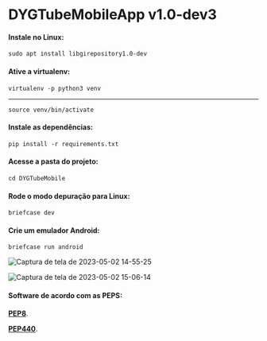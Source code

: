 # DYGTubeMobileApp  v1.0-dev3

#### Instale no Linux:

    sudo apt install libgirepository1.0-dev


#### Ative a virtualenv:

    virtualenv -p python3 venv
    
----------

    source venv/bin/activate


#### Instale as dependências:

    pip install -r requirements.txt
    
#### Acesse a pasta do projeto:

    cd DYGTubeMobile
    
    
#### Rode o modo depuração para Linux:

    briefcase dev
    
    
#### Crie um emulador Android:

    briefcase run android

![Captura de tela de 2023-05-02 14-55-25](https://user-images.githubusercontent.com/79322362/235746245-44ca5e5e-6e4a-4704-bb2c-802c3444e6a0.png)

![Captura de tela de 2023-05-02 15-06-14](https://user-images.githubusercontent.com/79322362/235748828-747f4df1-1e1c-469d-a4fc-60d24e3e85f0.png)


#### Software de acordo com as PEPS:

__[PEP8](https://peps.python.org/pep-0008/)__.

__[PEP440](https://peps.python.org/pep-0440/)__.
